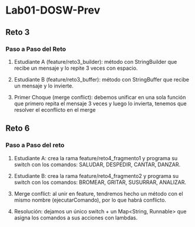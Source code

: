 # Lab01-DOSW-Prev

## Reto 3

### Paso a Paso del Reto

1. Estudiante A (feature/reto3_builder): método con StringBuilder que recibe un mensaje y lo repite 3 veces con espacio.

2. Estudiante B (feature/reto3_buffer): método con StringBuffer que recibe un mensaje y lo invierte.

3. Primer Choque (merge conflict): debemos unificar en una sola función que primero repita el mensaje 3 veces y luego lo invierta, tenemos que resolver el econflicto en el merge

## Reto 6

### Paso a Paso del reto 

1. Estudiante A: crea la rama feature/reto4_fragmento1 y programa su switch con los comandos:
SALUDAR, DESPEDIR, CANTAR, DANZAR.

2. Estudiante B: crea la rama feature/reto4_fragmento2 y programa su switch con los comandos:
BROMEAR, GRITAR, SUSURRAR, ANALIZAR.

3. Merge conflict: al unir en feature, tendremos hecho un método con el mismo nombre (ejecutarComando), por lo que habrá conflicto.

4. Resolución: dejamos un único switch + un Map<String, Runnable> que asigna los comandos a sus acciones con lambdas.